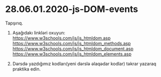 # 28.06.01.2020-js-DOM-events

Tapşırıq.

  1. Aşağıdakı linkləri oxuyun:   
     https://www.w3schools.com/js/js_htmldom.asp      
     https://www.w3schools.com/js/js_htmldom_methods.asp      
     https://www.w3schools.com/js/js_htmldom_document.asp      
     https://www.w3schools.com/js/js_htmldom_elements.asp
     
     
  2. Dərsdə yazdığımız kodları(yeni dərslə əlaqədar kodlar) təkrar yazaraq praktika edin.

